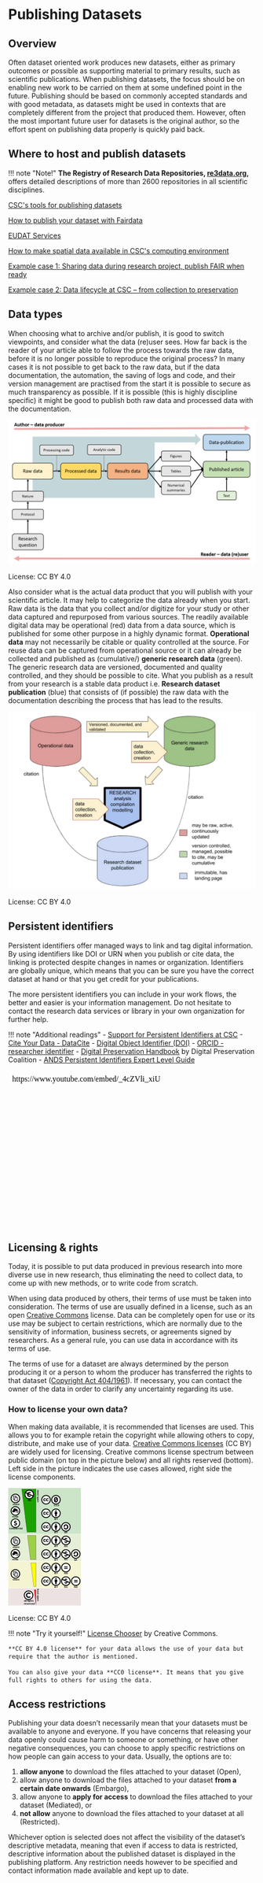 # Publishing Datasets

## Overview

Often dataset oriented work produces new datasets, either as primary outcomes or possible as supporting material to primary results, such as scientific publications. When publishing datasets, the focus should be on enabling new work to be carried on them at some undefined point in the future. Publishing should be based on commonly accepted standards and with good metadata, as datasets might be used in contexts that are completely different from the project that produced them. However, often the most important future user for datasets is the original author, so the effort spent on publishing data properly is quickly paid back.

## Where to host and publish datasets

!!! note "Note!"
    **The Registry of Research Data Repositories, [re3data.org](https://www.re3data.org/),** offers detailed descriptions of more than 2600 repositories in all scientific disciplines.

[CSC's tools for publishing datasets](https://research.csc.fi/en/service-catalog#open)

[How to publish your dataset with Fairdata](https://www.fairdata.fi/en/user-guides/fairdata-quick-guide/)

[EUDAT Services](https://www.eudat.eu/)

[How to make spatial data available in CSC's computing environment](https://research.csc.fi/en/gis_data_in_csc_computing_env)

[Example case 1: Sharing data during research project, publish FAIR when ready](https://research.csc.fi/example-case-1)

[Example case 2: Data lifecycle at CSC – from collection to preservation](https://research.csc.fi/example-case-2)

## Data types

When choosing what to archive and/or publish, it is good to switch viewpoints, and consider what the data (re)user sees. How far back is the reader of your article able to follow the process towards the raw data, before it is no longer possible to reproduce the original process? In many cases it is not possible to get back to the raw data, but if the data documentation, the automation, the saving of logs and code, and their version management are practised from the start it is possible to secure as much transparency as possible. If it is possible (this is highly discipline specific) it might be good to publish both raw data and processed data with the documentation.

![Data publications](../../img/data-publications.png "Data types from the author's and the reader's viewpoints")

License: CC BY 4.0

Also consider what is the actual data product that you will publish with your scientific article. It may help to categorize the data already when you start. Raw data is the data that you collect and/or digitize for your study or other data captured and repurposed from various sources. The readily available digital data may be operational (red) data from a data source, which is published for some other purpose in a highly dynamic format. **Operational data** may not necessarily be citable or quality controlled at the source. For reuse data can be captured from operational source or it can already be collected and published as (cumulative/) **generic research data** (green). The generic research data are versioned, documented and quality controlled, and they should be possible to cite. What you publish as a result from your research is a stable data product i.e. **Research dataset publication** (blue) that consists of (if possible) the raw data with the documentation describing the process that has lead to the results.   

![Data types](../../img/data_types.png "Operational data, generic research data and research dataset publication")

License: CC BY 4.0

## Persistent identifiers

Persistent identifiers offer managed ways to link and tag digital information. By using identifiers like DOI or URN when you publish or cite data, the linking is protected despite changes in names or organization. Identifiers are globally unique, which means that you can be sure you have the correct dataset at hand or that you get credit for your publications.

The more persistent identifiers you can include in your work flows, the better and easier is your information management. Do not hesitate to contact the research data services or library in your own organization for further help. 

!!! note "Additional readings"
    - [Support for Persistent Identifiers at CSC](https://research.csc.fi/support-for-persistent-identifiers)
    - [Cite Your Data - DataCite](https://datacite.org/cite-your-data.html)
    - [Digital Object Identifier (DOI)](https://www.doi.org/)
    - [ORCID - researcher identifier](https://researcheridentifier.fi/)
    - [Digital Preservation Handbook](https://www.dpconline.org/handbook/technical-solutions-and-tools/persistent-identifiers) by Digital Preservation Coalition
    - [ANDS Persistent Identifiers Expert Level Guide](https://www.ands.org.au/guides/persistent-identifiers-expert)


<iframe allow="autoplay; encrypted-media" allowfullscreen="" frameborder="0" height="315" srcdoc="https://www.youtube.com/embed/_4cZVli_xiU" title="Manage well and get preserved – 3. Persistent identifiers" width="560"></iframe>


## Licensing & rights

Today, it is possible to put data produced in previous research into more diverse use in new research, thus eliminating the need to collect data, to come up with new methods, or to write code from scratch.

When using data produced by others, their terms of use must be taken into consideration. The terms of use are usually defined in a license, such as an open [Creative Commons](https://creativecommons.org/licenses/) license. Data can be completely open for use or its use may be subject to certain restrictions, which are normally due to the sensitivity of information, business secrets, or agreements signed by researchers. As a general rule, you can use data in accordance with its terms of use.

The terms of use for a dataset are always determined by the person producing it or a person to whom the producer has transferred the rights to that dataset ([Copyright Act 404/1961](http://www.finlex.fi/en/laki/kaannokset/1961/en19610404.pdf)). If necessary, you can contact the owner of the data in order to clarify any uncertainty regarding its use.

### How to license your own data?

When making data available, it is recommended that licenses are used. This allows you to for example retain the copyright while allowing others to copy, distribute, and make use of your data. [Creative Commons licenses](https://creativecommons.org/licenses/) (CC BY) are widely used for licensing. Creative commons license spectrum between public domain (on top in the picture below) and all rights reserved (bottom). Left side in the picture indicates the use cases allowed, right side the license components.

![Creative commons license spectrum](../../img/Creative_commons_license_spectrum.png "Creative commons license spectrum")

License: CC BY 4.0

!!! note "Try it yourself!"
    [License Chooser](https://creativecommons.org/choose/) by Creative Commons.
    
    **CC BY 4.0 license** for your data allows the use of your data but require that the author is mentioned. 
    
    You can also give your data **CC0 license**. It means that you give full rights to others for using the data. 



## Access restrictions

Publishing your data doesn’t necessarily mean that your datasets must be available to anyone and everyone. If you have concerns that releasing your data openly could cause harm to someone or something, or have other negative consequences, you can choose to apply specific restrictions on how people can gain access to your data. Usually, the options are to:

1. **allow anyone** to download the files attached to your dataset (Open),
1. allow anyone to download the files attached to your dataset **from a certain date onwards** (Embargo),
1. allow anyone to **apply for access** to download the files attached to your dataset (Mediated), or
1. **not allow** anyone to download the files attached to your dataset at all (Restricted).  

Whichever option is selected does not affect the visibility of the dataset’s descriptive metadata, meaning that even if access to data is restricted, descriptive information about the published dataset is displayed in the publishing platform. Any restriction needs however to be specified and contact information made available and kept up to date.


